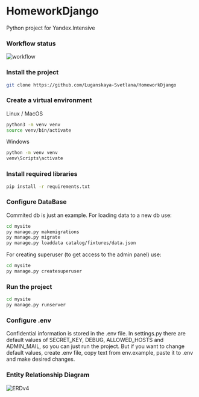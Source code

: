 # HomeworkDjango
Python project for Yandex.Intensive 


### Workflow status
![workflow](https://github.com/Luganskaya-Svetlana/HomeworkDjango/actions/workflows/python-package.yml/badge.svg)


### Install the project
```bash 
git clone https://github.com/Luganskaya-Svetlana/HomeworkDjango
```

### Create a virtual environment
Linux / MacOS

```bash
python3 -m venv venv
source venv/bin/activate
```

Windows

```bash
python -m venv venv
venv\Scripts\activate
```


### Install required libraries
```bash
pip install -r requirements.txt
```

### Configure DataBase
Commited db is just an example. 
For loading data to a new db use:
```bash
cd mysite
py manage.py makemigrations
py manage.py migrate
py manage.py loaddata catalog/fixtures/data.json
```
For creating superuser (to get access to the admin panel) use:
```bash
cd mysite
py manage.py createsuperuser
```

### Run the project 
```bash
cd mysite
py manage.py runserver
```

### Configure .env
Confidential information is stored in the .env file.
In settings.py there are default values of SECRET_KEY, DEBUG, ALLOWED_HOSTS and ADMIN_MAIL, so you can just run the project. But if you want to change default values, create .env file, copy text from env.example, paste it to .env and make desired changes.

### Entity Relationship Diagram
![ERDv4](https://user-images.githubusercontent.com/94749729/203385407-0cbbf750-bf13-4436-94c4-1adf175aa095.png)


